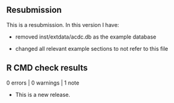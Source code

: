 ## Resubmission
This is a resubmission. In this version I have:

* removed inst/extdata/acdc.db as the example database

* changed all relevant example sections to not refer to this file

## R CMD check results

0 errors | 0 warnings | 1 note

* This is a new release.
